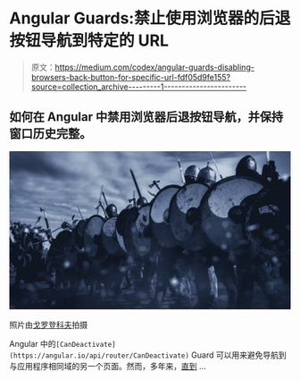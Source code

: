 # Angular Guards:禁止使用浏览器的后退按钮导航到特定的 URL

> 原文：<https://medium.com/codex/angular-guards-disabling-browsers-back-button-for-specific-url-fdf05d9fe155?source=collection_archive---------1----------------------->

## 如何在 Angular 中禁用浏览器后退按钮导航，并保持窗口历史完整。

![](img/a0245863f9b2b041b77b77201f5e6e4a.png)

照片由[戈罗登科夫](https://www.istockphoto.com/portfolio/gorodenkoff)拍摄

Angular 中的`[CanDeactivate](https://angular.io/api/router/CanDeactivate)` Guard 可以用来避免导航到与应用程序相同域的另一个页面。然而，多年来，[直到](https://github.com/angular/angular/issues/13586#issuecomment-881627456) …